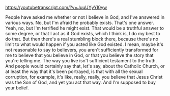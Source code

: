 https://youtubetranscript.com/?v=JuuUYyYI0yw

 People have asked me whether or not I believe in God, and I've answered in various ways. No, but I'm afraid he probably exists. That's one answer. Yeah, no, but I'm terrified he might exist. That would be a truthful answer to some degree, or that I act as if God exists, which I think is, I do my best to do that. But then there's a real stumbling block there, because there's no limit to what would happen if you acted like God existed. I mean, maybe it's not reasonable to say to believers, you aren't sufficiently transformed for me to believe that you believe in God, or that you believe the story that you're telling me. The way you live isn't sufficient testament to the truth. And people would certainly say that, let's say, about the Catholic Church, or at least the way that it's been portrayed, is that with all the sexual corruption, for example, it's like, really, really, you believe that Jesus Christ was the Son of God, and yet you act that way. And I'm supposed to buy your belief.
